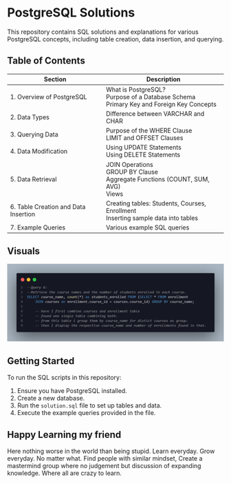 


# PostgreSQL Solutions

This repository contains SQL solutions and explanations for various PostgreSQL concepts, including table creation, data insertion, and querying.



## Table of Contents

| Section                      | Description                                      |
|------------------------------|--------------------------------------------------|
| 1. Overview of PostgreSQL    | What is PostgreSQL? <br> Purpose of a Database Schema <br> Primary Key and Foreign Key Concepts |
| 2. Data Types                | Difference between VARCHAR and CHAR               |
| 3. Querying Data             | Purpose of the WHERE Clause <br> LIMIT and OFFSET Clauses |
| 4. Data Modification         | Using UPDATE Statements <br> Using DELETE Statements |
| 5. Data Retrieval            | JOIN Operations <br> GROUP BY Clause <br> Aggregate Functions (COUNT, SUM, AVG) <br> Views |
| 6. Table Creation and Data Insertion | Creating tables: Students, Courses, Enrollment <br> Inserting sample data into tables |
| 7. Example Queries           | Various example SQL queries                      |




## Visuals 

![Database Screenshot](https://raw.githubusercontent.com/Shakil-Ahmmed8882/postgreSQL-university-db/refs/heads/main/assets/SQLCodeSnippet.png)




## Getting Started

To run the SQL scripts in this repository:

1. Ensure you have PostgreSQL installed.
2. Create a new database.
3. Run the `solution.sql` file to set up tables and data.
4. Execute the example queries provided in the file.



## Happy Learning my friend
Here nothing worse in the world than being stupid. 
Learn everyday. Grow everyday. No matter what. 
Find people with similar mindset, Create a mastermind group where no judgement but discussion of expanding knowledge. Where all are crazy to learn. 

